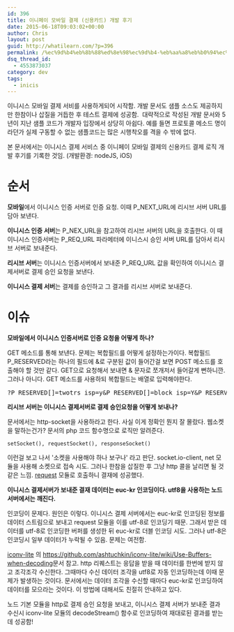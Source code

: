 ```yaml
---
id: 396
title: 이니페이 모바일 결제 (신용카드) 개발 후기
date: 2015-06-18T09:03:02+00:00
author: Chris
layout: post
guid: http://whatilearn.com/?p=396
permalink: /%ec%9d%b4%eb%8b%88%ed%8e%98%ec%9d%b4-%eb%aa%a8%eb%b0%94%ec%9d%bc-%ea%b2%b0%ec%a0%9c-%ec%8b%a0%ec%9a%a9%ec%b9%b4%eb%93%9c-%ea%b0%9c%eb%b0%9c-%ed%9b%84%ea%b8%b0/
dsq_thread_id:
  - 4553873037
category: dev
tags:
  - inicis
---
```

이니시스 모바일 결제 서비를 사용하게되어 시작함. 개발 문서도 샘플 소스도 제공하지만 한참이나 삽질을 거듭한 후 테스트 결제에 성공함.  대략적으로 작성된 개발 문서와 5년이 지난 샘플 코드가 개발자 입장에서 상당히 아쉽다. 예를 들면 프로토콜 메소드 명이라던가 실제 구동할 수 없는 샘플코드는 많은 시행착오를 격을 수 밖에 없다.

본 문서에서는 이니시스 결제 서비스 중 이니페이 모바일 결제의 신용카드 결제 로직 개발 후기를 기록한 것임. (개발환경: nodeJS, iOS)
<h1>순서</h1>
<strong>모바일</strong>에서 이니시스 인증 서버로 인증 요청. 이때 P_NEXT_URL에 리시브 서버 URL를 담아 보낸다.

<strong>이니시스 인증 서버</strong>는 P_NEX_URL을 참고하여 리시브 서버의 URL을 호출한다. 이 때 이니시스 인증서버는 P_REQ_URL 파라메터에 이니스시 승인 서버 URL를 담아서 리시브 서버로 보내준다.

<strong>리시브 서버</strong>는 이니시스 인증서버에서 보내준 P_REQ_URL 값을 확인하여 이니시스 결제서버로 결제 승인 요청을 보낸다.

<strong>이니시스 결제 서버</strong>는 결제를 승인하고 그 결과를 리시브 서버로 보내준다.
<h1>이슈</h1>
<strong>모바일에서 이니시스 인증서버로 인증 요청을 어떻게 하나?</strong>

GET 메소드를 통해 보낸다. 문제는 복합필드를 어떻게 설정하는가이다. 복합필드 P_RESERVED라는 하나의 필드에 &amp;로 구분된 값이 들어간걸 보면 POST 메소드를 호출해야 할 것만 같다. GET으로 요청해서 보내면 &amp; 문자로 쪼개저서 들어갈게 뻔하니깐. 그러나 아니다. GET 메소드를 사용하되 복합필드는 배열로 입력해야한다.
<pre class="lang:xhtml decode:true crayon-selected">?P_RESERVED[]=twotrs_isp=y&amp;P_RESERVED[]=block_isp=Y&amp;P_RESERVED[]=twotrs_isp_noti=N</pre>
<strong>리시브 서버는 이니시스 결제서버로 결제 승인요청을 어떻게 보내나?</strong>

문서에서는 http-socket을 사용하라고 한다. 사실 이게 정확인 뭔지 잘 몰랐다. 웹소켓을 말하는건가? 문서의 php 코드 함수명으로 로직만 알려준다.

`setSocket(), requestSocket(), responseSocket()`

이런걸 보고 나서 '소켓을 사용해야 하나 보구나' 라고 판단. socket.io-client, net 모듈을 사용해 소켓으로 접속 시도. 그러나 한참을 삽질한 후 그냥 http 콜을 날리면 될 것 같은 느낌. <a href="https://github.com/request/request">request</a> 모듈로 호출하니 결재에 성공했다.

<strong>이니시스 결제서버가 보내준 결재 데이터는 euc-kr 인코딩이다. utf8을 사용하는 노드 서버에서는 깨진다.</strong>

인코딩이 문제다. 원인은 이렇다. 이니시스 결제 서버에서는 euc-kr로 인코딩된 정보를 데이터 스트림으로 보내고 request 모듈을 이를 utf-8로 인코딩기 때문. 그래서 받은 데이터를 utf-8로 인코딩한 버퍼를 생성한 뒤 euc-kr로 더블 인코딩 시도. 그러나 utf-8은 인코딩시 일부 데이터가 누락될 수 있음. 문제는 여전함.

<a href="https://github.com/ashtuchkin/iconv-lite">iconv-lite</a> 의 <a href="https://github.com/ashtuchkin/iconv-lite/wiki/Use-Buffers-when-decoding">https://github.com/ashtuchkin/iconv-lite/wiki/Use-Buffers-when-decoding</a>문서 참고. http 리퀘스트는 응답을 받을 때 데이터를 한번에 받지 않고 조각조각 수신한다. 그때마다 수신 데이터 조각을 utf8로 자동 인코딩하는데 이때 문제가 발생하는 것이다. 문서에서는 데이터 조각을 수신할 때마다 euc-kr로 인코딩하여 데이터를 모으라는 것이다. 이 방법에 대해서도 친절히 안내하고 있다.

노드 기본 모듈을 http로 결제 승인 요청을 보내고, 이니시스 결제 서버가 보내준 결과 수신시 iconv-lite 모듈의 decodeStream() 함수로 인코딩하여 재대로된 결과를 받는데 성공함!

&nbsp;

